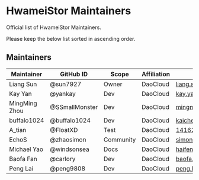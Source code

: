 # HwameiStor Maintainers

Official list of HwameiStor Maintainers.

Please keep the below list sorted in ascending order.

## Maintainers

| Maintainer    | GitHub ID      | Scope     | Affiliation | Email                       |
|---------------|----------------| --------- | ----------- |-----------------------------|
| Liang Sun     | @sun7927       | Owner     | DaoCloud    | <liang.sun@daocloud.io>     |
| Kay Yan       | @yankay        | Dev       | DaoCloud    | <kay.yan@daocloud.io>       |
| MingMing Zhou | @SSmallMonster | Dev       | DaoCloud    | <mingming.zhou@daocloud.io> |
| buffalo1024   | @buffalo1024   | Dev       | DaoCloud    | <kaichen.yi@daocloud.io>    |
| A_tian        | @FloatXD       | Test      | DaoCloud    | <1416297674@qq.com>         |
| EchoS         | @zhaosimon     | Community | DaoCloud    | <simon.zhao@daocloud.io>    |
| Michael Yao   | @windsonsea    | Docs      | DaoCloud    | <haifeng.yao@daocloud.io>   |
| Baofa Fan     | @carlory       | Dev       | DaoCloud    | <baofa.fan@daocloud.io>     |
| Peng Lai      | @peng9808      | Dev       | DaoCloud    | <peng.lai@daocloud.io>      |

